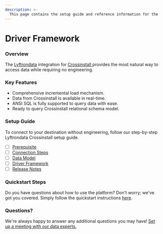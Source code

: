 ```yaml
---
description: >-
  This page contains the setup guide and reference information for the Crossinstall source connector.
---
```


# Driver Framework

### Overview

The [Lyftrondata](https://www.lyftrondata.com/) integration for [Crossinstall](https://www.lyftrondata.com/integration/crossinstall/)[ ](https://www.lyftrondata.com/integration/crossinstall/)provides the most natural way to access data while requiring no engineering.

### Key Features

* Comprehensive incremental load mechanism.
* Data from Crossinstall is available in real-time.&#x20;
* ANSI SQL is fully supported to query data with ease.
* Ready to query Crossinstall relational schema model.

### Setup Guide

To connect to your destination without engineering, follow our step-by-step Lyftrondata Crossinstall setup guide.

* [ ] [Prerequisite](../../marketing-analytics/crossinstall/prerequisite.md)
* [ ] [Connection Steps](../../marketing-analytics/crossinstall/connection-steps.md)
* [ ] [Data Model](../../marketing-analytics/crossinstall/data-model/)
* [ ] [Driver Framework](../../marketing-analytics/crossinstall/driver-framework/)
* [ ] [Release Notes](../../marketing-analytics/crossinstall/release-notes.md)

### Quickstart Steps

Do you have questions about how to use the platform? Don't worry; we've got you covered. Simply follow the quickstart instructions [here](../../../quickstart-steps.md).

### Questions? <a href="#questions" id="questions"></a>

We're always happy to answer any additional questions you may have! [Set up a meeting with our data experts.](https://www.lyftrondata.com/book-a-meeting/)


